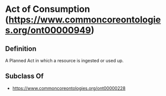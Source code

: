 # Act of Consumption (https://www.commoncoreontologies.org/ont00000949)

## Definition
A Planned Act in which a resource is ingested or used up.

## Subclass Of
- https://www.commoncoreontologies.org/ont00000228

